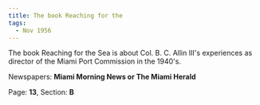 ```yaml
---  
title: The book Reaching for the  
tags:  
  - Nov 1956  
---  
```

  
The book Reaching for the Sea is about Col. B. C. Allin III's experiences as director of the Miami Port Commission in the 1940's.  
  
Newspapers: **Miami Morning News or The Miami Herald**  
  
Page: **13**, Section: **B** 
